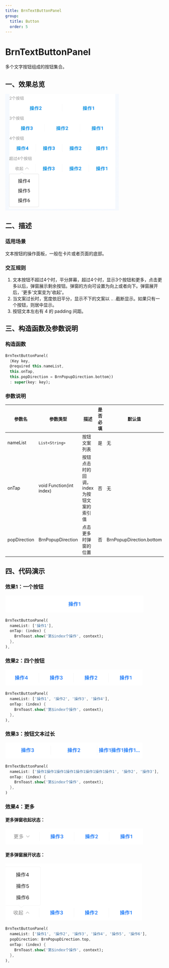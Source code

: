 ```yaml
---
title: BrnTextButtonPanel
group:
  title: Button
  order: 5
---
```


# BrnTextButtonPanel

多个文字按钮组成的按钮集合。

## 一、效果总览

![](./img/BrnTextButtonPanelIntro.png)

## 二、描述

### 适用场景

文本按钮的操作面板，一般在卡片或者页面的底部。

### 交互规则

1. 文本按钮不超过4个时，平分屏幕，超过4个时，显示3个按钮和更多，点击更多以后，弹窗展示剩余按钮。弹窗的方向可设置为向上或者向下。弹窗展开后，'更多'文案变为'收起'。
2. 当文案过长时，宽度依旧平分，显示不下的文案以 .. .截断显示。如果只有一个按钮，则居中显示。
3. 按钮文本左右有 4 的 padding 间距。

## 三、构造函数及参数说明

### 构造函数

```dart
BrnTextButtonPanel(
  {Key key,
  @required this.nameList,
  this.onTap,
  this.popDirection = BrnPopupDirection.bottom})
  : super(key: key);
```
### 参数说明

| **参数名** | **参数类型** | **描述** | **是否必填** | **默认值** |
| --- | --- | --- | --- | --- |
| nameList | `List<String>` | 按钮文案列表 | 是 | 无 |
| onTap | void Function(int index) | 按钮点击时的回调，index 为按钮文案的索引值 | 否 | 无 |
| popDirection | BrnPopupDirection | 点击更多时弹窗的位置 | 否 | BrnPopupDirection.bottom |

## 四、代码演示

### 效果1：一个按钮

![](./img/BrnTextButtonPanelDemo1.png)
```dart
BrnTextButtonPanel(
  nameList: ['操作1'],
  onTap: (index) {
    BrnToast.show('第$index个操作', context);
  },
),
```

### 效果2：四个按钮

![](./img/BrnTextButtonPanelDemo2.png)
```dart
BrnTextButtonPanel(
  nameList: ['操作1', '操作2', '操作3', '操作4'],
  onTap: (index) {
    BrnToast.show('第$index个操作', context);
  },
),
```

### 效果3：按钮文本过长

![](./img/BrnTextButtonPanelDemo3.png)
```dart
BrnTextButtonPanel(
  nameList: ['操作1操作1操作1操作1操作1操作1操作1操作1', '操作2', '操作3'],
  onTap: (index) {
    BrnToast.show('第$index个操作', context);
  },
)
```

### 效果4：更多
#### 更多弹窗收起状态：

![](./img/BrnTextButtonPanelDemo4.png)

#### 更多弹窗展开状态：

![](./img/BrnTextButtonPanelDemo5.png)

```dart
BrnTextButtonPanel(
  nameList: ['操作1', '操作2', '操作3', '操作4', '操作5', '操作6'],
  popDirection: BrnPopupDirection.top,
  onTap: (index) {
    BrnToast.show('第$index个操作', context);
  },
),
```
